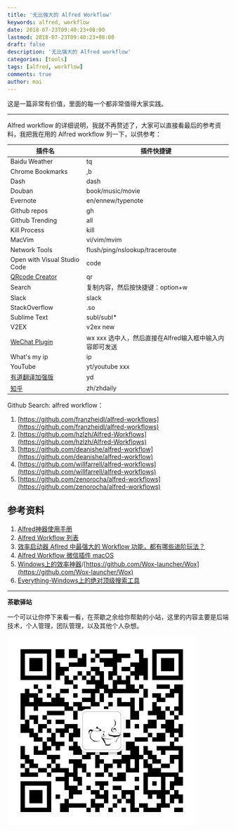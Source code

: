 ```yaml
---
title: '无比强大的 Alfred Workflow'
keywords: alfred, workflow
date: 2018-07-23T09:40:23+08:00
lastmod: 2018-07-23T09:40:23+08:00
draft: false
description: '无比强大的 Alfred workflow'
categories: [tools]
tags: [alfred, workflow]
comments: true
author: mai
---
```


这是一篇非常有价值，里面的每一个都非常值得大家实践。


----

Alfred workflow 的详细说明，我就不再赘述了，大家可以直接看最后的参考资料，我把我在用的 Alfred workflow 列一下，以供参考：

| 插件名 | 插件快捷键 |
|----|----|
| Baidu Weather | tq |
| Chrome Bookmarks | ,b |
| Dash | dash |
| Douban | book/music/movie |
| Evernote | en/ennew/typenote |
| Github repos | gh |
| Github Trending | all |
| Kill Process | kill |
| MacVim | vi/vim/mvim |
| Network Tools | flush/ping/nslookup/traceroute |
| Open with Visual Studio Code | code |
| [QRcode Creator](https://github.com/wensonsmith/QRcodeCreator) | qr |
| Search | 复制内容，然后按快捷键：option+w |
| Slack | slack |
| StackOverflow | .so |
| Sublime Text | subl/subl* |
| V2EX | v2ex new |
| [WeChat Plugin](https://github.com/TKkk-iOSer/wechat-alfred-workflow) | wx xxx 选中人，然后直接在Alfred输入框中输入内容即可发送 |
| What's my ip | ip |
| YouTube | yt/youtube xxx|
| [有道翻译加强版](https://github.com/wensonsmith/YoudaoTranslate) | yd |
| [知乎](https://github.com/KJlmfe/Alfred-workflows/) | zh/zhdaily |

Github Search: alfred workflow：

1. [https://github.com/franzheidl/alfred-workflows](https://github.com/franzheidl/alfred-workflows)
2. [https://github.com/hzlzh/Alfred-Workflows](https://github.com/hzlzh/Alfred-Workflows)
3. [https://github.com/deanishe/alfred-workflow](https://github.com/deanishe/alfred-workflow)
4. [https://github.com/willfarrell/alfred-workflows](https://github.com/willfarrell/alfred-workflows)
5. [https://github.com/zenorocha/alfred-workflows](https://github.com/zenorocha/alfred-workflows)

## 参考资料

1. [Alfred神器使用手册](http://louiszhai.github.io/2018/05/31/alfred/)
2. [Alfred Workflow 列表](http://www.alfredworkflow.com/)
3. [效率启动器 Aflred 中最强大的 Workflow 功能，都有哪些进阶玩法？](https://zhuanlan.zhihu.com/p/38135929)
4. [Alfred Workflow 微信插件 macOS](https://github.com/TKkk-iOSer/WeChatPlugin-MacOS)
4. [Windows上的效率神器](https://zhuanlan.zhihu.com/p/31570047)/[https://github.com/Wox-launcher/Wox](https://github.com/Wox-launcher/Wox)
5. [Everything-Windows上的绝对顶级搜索工具](https://www.voidtools.com/)

----

**茶歇驿站**

一个可以让你停下来看一看，在茶歇之余给你帮助的小站，这里的内容主要是后端技术，个人管理，团队管理，以及其他个人杂想。

![茶歇驿站二维码](https://raw.githubusercontent.com/yangwenmai/maiyang.me/master/blog/tech_tea.jpg)
